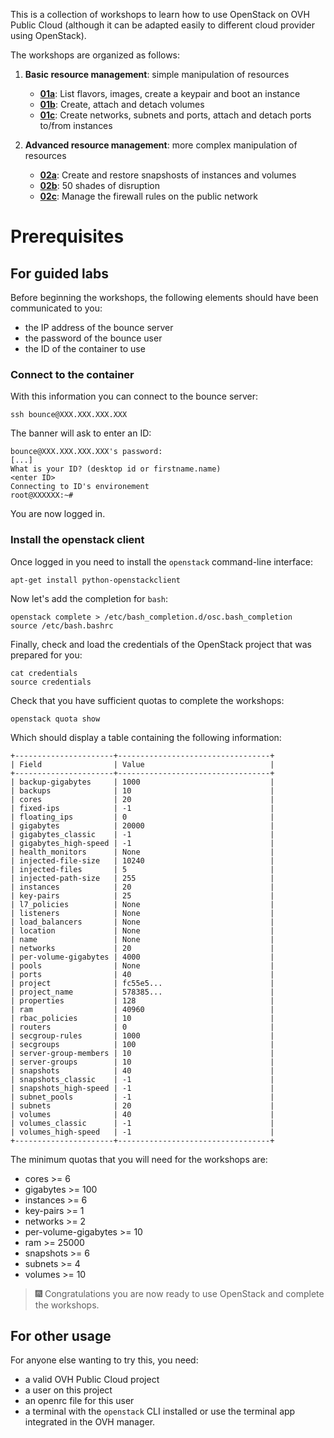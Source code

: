 This is a collection of workshops to learn how to use OpenStack on OVH Public Cloud (although it can be adapted easily to different cloud provider using OpenStack).

The workshops are organized as follows:
1. **Basic resource management**: simple manipulation of resources
    - [**01a**](01_manage_resources_basic/01a_boot_instances.md): List flavors, images, create a keypair and boot an instance
    - [**01b**](01_manage_resources_basic/01b_create_volumes.md): Create, attach and detach volumes
    - [**01c**](01_manage_resources_basic/01c_create_private_network_and_ports.md): Create networks, subnets and ports, attach and detach ports to/from instances

2. **Advanced resource management**: more complex manipulation of resources
    - [**02a**](02_manage_resources_advanced/02a_snapshots.md): Create and restore snapshosts of instances and volumes
    - [**02b**](02_manage_resources_advanced/02b_delete_stop_reboot_instances.md): 50 shades of disruption
    - [**02c**](02_manage_resources_advanced/02c_security_groups.md): Manage the firewall rules on the public network

# Prerequisites
## For guided labs
Before beginning the workshops, the following elements should have been communicated to you:
- the IP address of the bounce server
- the password of the bounce user
- the ID of the container to use

### Connect to the container
With this information you can connect to the bounce server:
```shell
ssh bounce@XXX.XXX.XXX.XXX
```

The banner will ask to enter an ID:
```shell
bounce@XXX.XXX.XXX.XXX's password:
[...]
What is your ID? (desktop id or firstname.name)
<enter ID>
Connecting to ID's environement
root@XXXXXX:~#
```

You are now logged in.

### Install the openstack client
Once logged in you need to install the `openstack` command-line interface:
```shell
apt-get install python-openstackclient
```

Now let's add the completion for `bash`:
```shell
openstack complete > /etc/bash_completion.d/osc.bash_completion
source /etc/bash.bashrc
```

Finally, check and load the credentials of the OpenStack project that was prepared for you:
```shell
cat credentials
source credentials
```

Check that you have sufficient quotas to complete the workshops:
```shell
openstack quota show
```

Which should display a table containing the following information:
```
+----------------------+----------------------------------+
| Field                | Value                            |
+----------------------+----------------------------------+
| backup-gigabytes     | 1000                             |
| backups              | 10                               |
| cores                | 20                               |
| fixed-ips            | -1                               |
| floating_ips         | 0                                |
| gigabytes            | 20000                            |
| gigabytes_classic    | -1                               |
| gigabytes_high-speed | -1                               |
| health_monitors      | None                             |
| injected-file-size   | 10240                            |
| injected-files       | 5                                |
| injected-path-size   | 255                              |
| instances            | 20                               |
| key-pairs            | 25                               |
| l7_policies          | None                             |
| listeners            | None                             |
| load_balancers       | None                             |
| location             | None                             |
| name                 | None                             |
| networks             | 20                               |
| per-volume-gigabytes | 4000                             |
| pools                | None                             |
| ports                | 40                               |
| project              | fc55e5...                        |
| project_name         | 578385...                        |
| properties           | 128                              |
| ram                  | 40960                            |
| rbac_policies        | 10                               |
| routers              | 0                                |
| secgroup-rules       | 1000                             |
| secgroups            | 100                              |
| server-group-members | 10                               |
| server-groups        | 10                               |
| snapshots            | 40                               |
| snapshots_classic    | -1                               |
| snapshots_high-speed | -1                               |
| subnet_pools         | -1                               |
| subnets              | 20                               |
| volumes              | 40                               |
| volumes_classic      | -1                               |
| volumes_high-speed   | -1                               |
+----------------------+----------------------------------+
```

The minimum quotas that you will need for the workshops are:
- cores >= 6
- gigabytes >= 100
- instances >= 6
- key-pairs >= 1
- networks >= 2
- per-volume-gigabytes >= 10
- ram >= 25000
- snapshots >= 6
- subnets >= 4
- volumes >= 10


> :fireworks: Congratulations you are now ready to use OpenStack and complete the workshops.


## For other usage
For anyone else wanting to try this, you need:
- a valid OVH Public Cloud project
- a user on this project
- an openrc file for this user
- a terminal with the `openstack` CLI installed or use the terminal app integrated in the OVH manager.
